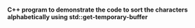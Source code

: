 <h4>C++ program to demonstrate the code to sort the characters alphabetically using std::get-temporary-buffer</h4>
